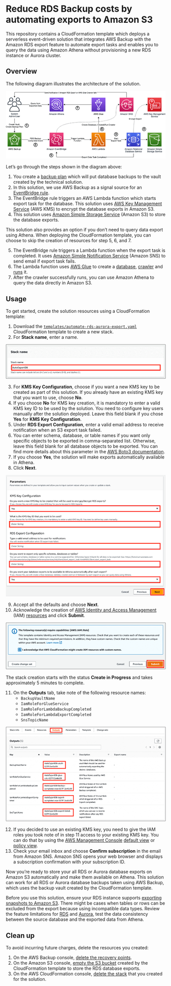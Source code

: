 # Reduce RDS Backup costs by automating exports to Amazon S3

This repository contains a CloudFormation template which deploys a serverless event-driven solution that integrates AWS Backup with the Amazon RDS export feature to automate export tasks and enables you to query the data using Amazon Athena without provisioning a new RDS instance or Aurora cluster.

## Overview
The following diagram illustrates the architecture of the solution.

![Solution Diagram](images/solution_diagram.png)

Let’s go through the steps shown in the diagram above:
1.	You create a [backup plan](https://docs.aws.amazon.com/aws-backup/latest/devguide/about-backup-plans.html) which will put database backups to the vault created by the technical solution.
2.	In this solution, we use AWS Backup as a signal source for an [EventBridge rule](https://docs.aws.amazon.com/eventbridge/latest/userguide/eb-rules.html).
3.	The EventBridge rule triggers an AWS Lambda function which starts export task for the database. This solution uses [AWS Key Management Service](https://docs.aws.amazon.com/kms/latest/developerguide/overview.html) (AWS KMS) to encrypt the database exports in Amazon S3.
4.	This solution uses [Amazon Simple Storage Service](https://docs.aws.amazon.com/AmazonS3/latest/userguide/Welcome.html) (Amazon S3) to store the database exports.

This solution also provides an option if you don’t need to query data export using Athena. When deploying the CloudFormation template, you can choose to skip the creation of resources for step 5, 6, and 7.

5.	The EventBridge rule triggers a Lambda function when the export task is completed. It uses [Amazon Simple Notification Service](https://docs.aws.amazon.com/sns/latest/dg/welcome.html) (Amazon SNS) to send email if export task fails.
6.	The Lambda function uses [AWS Glue](https://docs.aws.amazon.com/glue/latest/dg/what-is-glue.html) to create a [database](https://docs.aws.amazon.com/glue/latest/dg/define-database.html), [crawler](https://docs.aws.amazon.com/glue/latest/dg/add-crawler.html) and [runs](https://docs.aws.amazon.com/glue/latest/dg/crawler-running.html) it.
7.	After the crawler successfully runs, you can use Amazon Athena to query the data directly in Amazon S3.

## Usage
To get started, create the solution resources using a CloudFormation template:

1.	Download the [`templates/automate-rds-aurora-export.yaml`](templates/automate-rds-aurora-export.yaml) CloudFormation template to create a new stack.
2.	For **Stack name**, enter a name.

![stack name](images/cf_stack_name.png)

3.	For **KMS Key Configuration**, choose if you want a new KMS key to be created as part of this solution. If you already have an existing KMS key that you want to use, choose **No**.
4.	If you choose **No** for KMS key creation, it is mandatory to enter a valid KMS key ID to be used by the solution. You need to configure key users manually after the solution deployed. Leave this field blank if you chose **Yes** for **KMS Key Configuration**.
5.	Under **RDS Export Configuration**, enter a valid email address to receive notification when an S3 export task failed.
6.	You can enter schema, database, or table names if you want only specific objects to be exported in comma-separated list. Otherwise, leave this field blank for all database objects to be exported. You can find more details about this parameter in the [AWS Boto3 documentation](https://boto3.amazonaws.com/v1/documentation/api/latest/reference/services/rds/client/start_export_task.html#RDS.Client.start_export_task).
7.	If you choose **Yes**, the solution will make exports automatically available in Athena.
8.	Click **Next**.

![parameters](images/cf_parameters.png)

9.	Accept all the defaults and choose **Next**.
10.	Acknowledge the creation of [AWS Identity and Access Management](https://aws.amazon.com/iam/) (IAM) [resources](https://docs.aws.amazon.com/IAM/latest/UserGuide/resources.html) and click **Submit**. 

![submit](images/cf_submit.png)

The stack creation starts with the status **Create in Progress** and takes approximately 5 minutes to complete.

11.	On the **Outputs** tab, take note of the following resource names:
    * `BackupVaultName`
    * `IamRoleForGlueService`
    * `IamRoleForLambdaBackupCompleted`
    * `IamRoleForLambdaExportCompleted`
    * `SnsTopicName`

![outputs](images/cf_outputs.png)

12.	If you decided to use an existing KMS key, you need to give the IAM roles you took note of in step 11 access to your existing KMS key. You can do that by using the [AWS Management Console](http://aws.amazon.com/console) [default view](https://docs.aws.amazon.com/kms/latest/developerguide/key-policy-modifying.html#key-policy-modifying-how-to-console-default-view) or [policy view](https://docs.aws.amazon.com/kms/latest/developerguide/key-policy-modifying.html#key-policy-modifying-how-to-console-policy-view).
13.	Check your email inbox and choose **Confirm subscription** in the email from Amazon SNS.  Amazon SNS opens your web browser and displays a subscription confirmation with your subscription ID.

Now you’re ready to store your all RDS or Aurora database exports on Amazon S3 automatically and make them available on Athena. This solution can work for all RDS or Aurora database backups taken using AWS Backup, which uses the backup vault created by the CloudFormation template. 

Before you use this solution, ensure your RDS instance supports [exporting snapshots to Amazon S3](https://docs.aws.amazon.com/AmazonRDS/latest/UserGuide/Concepts.RDS_Fea_Regions_DB-eng.Feature.ExportSnapshotToS3.html). There might be cases when tables or rows can be excluded from the export because using incompatible data types. Review the feature limitations for [RDS](https://docs.aws.amazon.com/AmazonRDS/latest/UserGuide/USER_ExportSnapshot.html#USER_ExportSnapshot.Limits) and [Aurora](https://docs.aws.amazon.com/AmazonRDS/latest/AuroraUserGuide/aurora-export-snapshot.html#aurora-export-snapshot.Limits), test the data consistency between the source database and the exported data from Athena.

## Clean up
To avoid incurring future charges, delete the resources you created:

1.	On the AWS Backup console, [delete the recovery points](https://docs.aws.amazon.com/aws-backup/latest/devguide/gs-cleanup-resources.html#cleanup-backups).
2.	On the Amazon S3 console, [empty the S3 bucket](https://docs.aws.amazon.com/AmazonS3/latest/userguide/empty-bucket.html) created by the CloudFormation template to store the RDS database exports.
3.	On the AWS CloudFormation console, [delete the stack](https://docs.aws.amazon.com/AWSCloudFormation/latest/UserGuide/cfn-console-delete-stack.html) that you created for the solution.